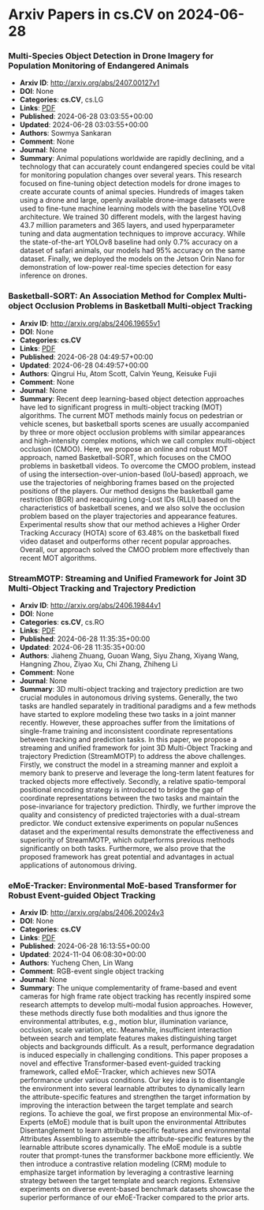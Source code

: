 # Arxiv Papers in cs.CV on 2024-06-28
### Multi-Species Object Detection in Drone Imagery for Population Monitoring of Endangered Animals
- **Arxiv ID**: http://arxiv.org/abs/2407.00127v1
- **DOI**: None
- **Categories**: **cs.CV**, cs.LG
- **Links**: [PDF](http://arxiv.org/pdf/2407.00127v1)
- **Published**: 2024-06-28 03:03:55+00:00
- **Updated**: 2024-06-28 03:03:55+00:00
- **Authors**: Sowmya Sankaran
- **Comment**: None
- **Journal**: None
- **Summary**: Animal populations worldwide are rapidly declining, and a technology that can accurately count endangered species could be vital for monitoring population changes over several years. This research focused on fine-tuning object detection models for drone images to create accurate counts of animal species. Hundreds of images taken using a drone and large, openly available drone-image datasets were used to fine-tune machine learning models with the baseline YOLOv8 architecture. We trained 30 different models, with the largest having 43.7 million parameters and 365 layers, and used hyperparameter tuning and data augmentation techniques to improve accuracy. While the state-of-the-art YOLOv8 baseline had only 0.7% accuracy on a dataset of safari animals, our models had 95% accuracy on the same dataset. Finally, we deployed the models on the Jetson Orin Nano for demonstration of low-power real-time species detection for easy inference on drones.



### Basketball-SORT: An Association Method for Complex Multi-object Occlusion Problems in Basketball Multi-object Tracking
- **Arxiv ID**: http://arxiv.org/abs/2406.19655v1
- **DOI**: None
- **Categories**: **cs.CV**
- **Links**: [PDF](http://arxiv.org/pdf/2406.19655v1)
- **Published**: 2024-06-28 04:49:57+00:00
- **Updated**: 2024-06-28 04:49:57+00:00
- **Authors**: Qingrui Hu, Atom Scott, Calvin Yeung, Keisuke Fujii
- **Comment**: None
- **Journal**: None
- **Summary**: Recent deep learning-based object detection approaches have led to significant progress in multi-object tracking (MOT) algorithms. The current MOT methods mainly focus on pedestrian or vehicle scenes, but basketball sports scenes are usually accompanied by three or more object occlusion problems with similar appearances and high-intensity complex motions, which we call complex multi-object occlusion (CMOO). Here, we propose an online and robust MOT approach, named Basketball-SORT, which focuses on the CMOO problems in basketball videos. To overcome the CMOO problem, instead of using the intersection-over-union-based (IoU-based) approach, we use the trajectories of neighboring frames based on the projected positions of the players. Our method designs the basketball game restriction (BGR) and reacquiring Long-Lost IDs (RLLI) based on the characteristics of basketball scenes, and we also solve the occlusion problem based on the player trajectories and appearance features. Experimental results show that our method achieves a Higher Order Tracking Accuracy (HOTA) score of 63.48$\%$ on the basketball fixed video dataset and outperforms other recent popular approaches. Overall, our approach solved the CMOO problem more effectively than recent MOT algorithms.



### StreamMOTP: Streaming and Unified Framework for Joint 3D Multi-Object Tracking and Trajectory Prediction
- **Arxiv ID**: http://arxiv.org/abs/2406.19844v1
- **DOI**: None
- **Categories**: **cs.CV**, cs.RO
- **Links**: [PDF](http://arxiv.org/pdf/2406.19844v1)
- **Published**: 2024-06-28 11:35:35+00:00
- **Updated**: 2024-06-28 11:35:35+00:00
- **Authors**: Jiaheng Zhuang, Guoan Wang, Siyu Zhang, Xiyang Wang, Hangning Zhou, Ziyao Xu, Chi Zhang, Zhiheng Li
- **Comment**: None
- **Journal**: None
- **Summary**: 3D multi-object tracking and trajectory prediction are two crucial modules in autonomous driving systems. Generally, the two tasks are handled separately in traditional paradigms and a few methods have started to explore modeling these two tasks in a joint manner recently. However, these approaches suffer from the limitations of single-frame training and inconsistent coordinate representations between tracking and prediction tasks. In this paper, we propose a streaming and unified framework for joint 3D Multi-Object Tracking and trajectory Prediction (StreamMOTP) to address the above challenges. Firstly, we construct the model in a streaming manner and exploit a memory bank to preserve and leverage the long-term latent features for tracked objects more effectively. Secondly, a relative spatio-temporal positional encoding strategy is introduced to bridge the gap of coordinate representations between the two tasks and maintain the pose-invariance for trajectory prediction. Thirdly, we further improve the quality and consistency of predicted trajectories with a dual-stream predictor. We conduct extensive experiments on popular nuSences dataset and the experimental results demonstrate the effectiveness and superiority of StreamMOTP, which outperforms previous methods significantly on both tasks. Furthermore, we also prove that the proposed framework has great potential and advantages in actual applications of autonomous driving.



### eMoE-Tracker: Environmental MoE-based Transformer for Robust Event-guided Object Tracking
- **Arxiv ID**: http://arxiv.org/abs/2406.20024v3
- **DOI**: None
- **Categories**: **cs.CV**
- **Links**: [PDF](http://arxiv.org/pdf/2406.20024v3)
- **Published**: 2024-06-28 16:13:55+00:00
- **Updated**: 2024-11-04 06:08:30+00:00
- **Authors**: Yucheng Chen, Lin Wang
- **Comment**: RGB-event single object tracking
- **Journal**: None
- **Summary**: The unique complementarity of frame-based and event cameras for high frame rate object tracking has recently inspired some research attempts to develop multi-modal fusion approaches. However, these methods directly fuse both modalities and thus ignore the environmental attributes, e.g., motion blur, illumination variance, occlusion, scale variation, etc. Meanwhile, insufficient interaction between search and template features makes distinguishing target objects and backgrounds difficult. As a result, performance degradation is induced especially in challenging conditions. This paper proposes a novel and effective Transformer-based event-guided tracking framework, called eMoE-Tracker, which achieves new SOTA performance under various conditions. Our key idea is to disentangle the environment into several learnable attributes to dynamically learn the attribute-specific features and strengthen the target information by improving the interaction between the target template and search regions. To achieve the goal, we first propose an environmental Mix-of-Experts (eMoE) module that is built upon the environmental Attributes Disentanglement to learn attribute-specific features and environmental Attributes Assembling to assemble the attribute-specific features by the learnable attribute scores dynamically. The eMoE module is a subtle router that prompt-tunes the transformer backbone more efficiently. We then introduce a contrastive relation modeling (CRM) module to emphasize target information by leveraging a contrastive learning strategy between the target template and search regions. Extensive experiments on diverse event-based benchmark datasets showcase the superior performance of our eMoE-Tracker compared to the prior arts.



